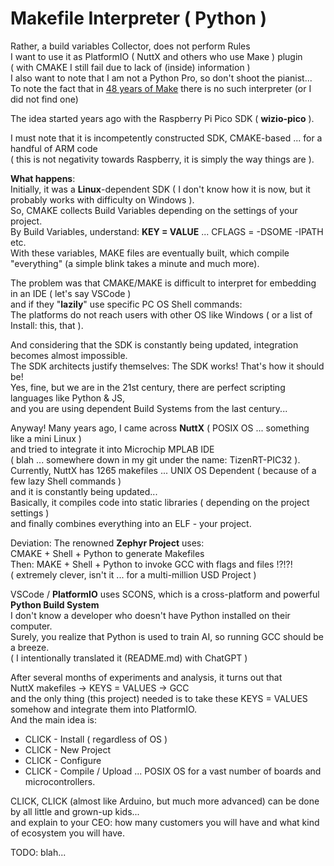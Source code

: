 # Makefile Interpreter ( Python )

Rather, a build variables Collector, does not perform Rules<br>
I want to use it as PlatformIO ( NuttX and others who use Maке ) plugin<br>
( with CMAKE I still fail due to lack of (inside) information )<br>
I also want to note that I am not a Python Pro, so don't shoot the pianist...<br>
To note the fact that in [48 years of Make](https://en.wikipedia.org/wiki/Make_(software)) there is no such interpreter (or I did not find one)

The idea started years ago with the Raspberry Pi Pico SDK ( **wizio-pico** ).<br>

I must note that it is incompetently constructed SDK, CMAKE-based ... for a handful of ARM code<br>
( this is not negativity towards Raspberry, it is simply the way things are ).<br>

**What happens**:<br>
Initially, it was a **Linux**-dependent SDK ( I don't know how it is now, but it probably works with difficulty on Windows ).<br>
So, CMAKE collects Build Variables depending on the settings of your project.<br>
By Build Variables, understand: **KEY = VALUE** ... CFLAGS = -DSOME -IPATH etc.<br>
With these variables, MAKE files are eventually built, which compile "everything" (a simple blink takes a minute and much more).<br>

The problem was that CMAKE/MAKE is difficult to interpret for embedding in an IDE  ( let's say VSCode )<br>
and if they "**lazily**" use specific PC OS Shell commands:<br>
The platforms do not reach users with other OS like Windows ( or a list of Install: this, that ).<br>

And considering that the SDK is constantly being updated, integration becomes almost impossible.<br>
The SDK architects justify themselves: The SDK works! That's how it should be!<br>
Yes, fine, but we are in the 21st century, there are perfect scripting languages like Python & JS,<br>
and you are using dependent Build Systems from the last century...<br>

Anyway! Many years ago, I came across **NuttX** ( POSIX OS ... something like a mini Linux )<br>
and tried to integrate it into Microchip MPLAB IDE<br>
( blah ... somewhere down in my git under the name: TizenRT-PIC32 ).<br>
Currently, NuttX has 1265 makefiles ... UNIX OS Dependent ( because of a few lazy Shell commands )<br>
and it is constantly being updated...<br>
Basically, it compiles code into static libraries ( depending on the project settings )<br>
and finally combines everything into an ELF - your project.<br>

Deviation: The renowned **Zephyr Project** uses:<br>
CMAKE + Shell + Python to generate Makefiles<br>
Then: MAKE + Shell + Python to invoke GCC with flags and files !?!?!<br>
( extremely clever, isn't it ... for a multi-million USD Project )<br>

VSCode / **PlatformIO** uses SCONS, which is a cross-platform and powerful **Python Build System**<br>
I don't know a developer who doesn't have Python installed on their computer.<br>
Surely, you realize that Python is used to train AI, so running GCC should be a breeze.<br>
( I intentionally translated it (README.md) with ChatGPT )

After several months of experiments and analysis, it turns out that <br>
NuttX makefiles -> KEYS = VALUES -> GCC<br>
and the only thing (this project) needed is to take these KEYS = VALUES somehow and integrate them into PlatformIO.<br>
And the main idea is:<br>

* CLICK - Install ( regardless of OS )
* CLICK - New Project
* CLICK - Configure
* CLICK - Compile / Upload ... POSIX OS for a vast number of boards and microcontrollers.

CLICK, CLICK (almost like Arduino, but much more advanced) can be done by all little and grown-up kids...<br>
and explain to your CEO: how many customers you will have and what kind of ecosystem you will have.<br>

TODO: blah...
